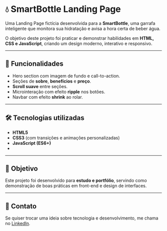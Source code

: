 # 💧 SmartBottle Landing Page

Uma Landing Page fictícia desenvolvida para a **SmartBottle**, uma garrafa inteligente que monitora sua hidratação e avisa a hora certa de beber água.

O objetivo deste projeto foi praticar e demonstrar habilidades em **HTML, CSS e JavaScript**, criando um design moderno, interativo e responsivo.

---

## 🚀 Funcionalidades
- Hero section com imagem de fundo e call-to-action.
- Seções de **sobre**, **benefícios** e **preço**.
- **Scroll suave** entre seções.
- Microinteração com efeito **ripple** nos botões.
- Navbar com efeito **shrink** ao rolar.

---

## 🛠️ Tecnologias utilizadas
- **HTML5**  
- **CSS3** (com transições e animações personalizadas)  
- **JavaScript (ES6+)**
- 
---

## 🎯 Objetivo
Este projeto foi desenvolvido para **estudo e portfólio**, servindo como demonstração de boas práticas em front-end e design de interfaces.

---

## 📩 Contato
Se quiser trocar uma ideia sobre tecnologia e desenvolvimento, me chama no [LinkedIn](https://linkedin.com/in/seu-perfil).
